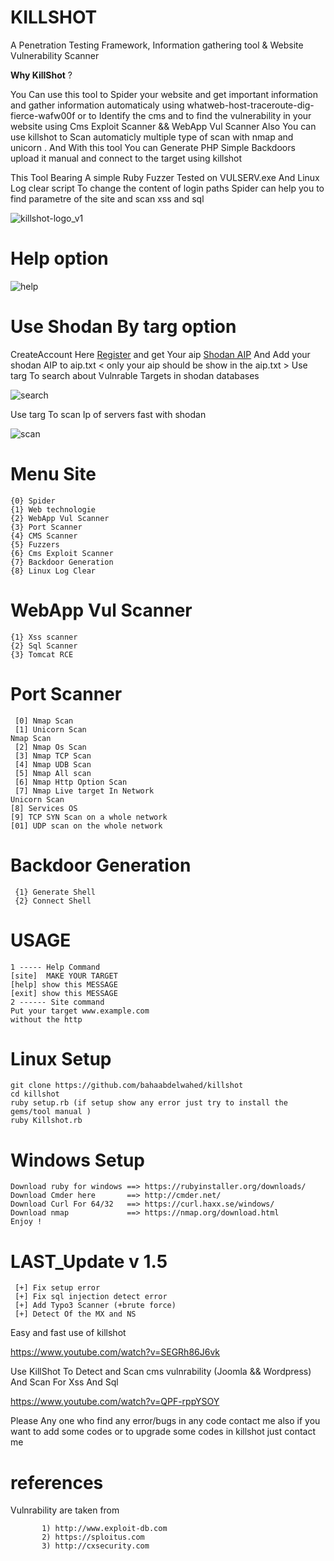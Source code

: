  # KILLSHOT  
A Penetration Testing Framework, Information gathering tool & Website Vulnerability Scanner

**Why KillShot** ?

You Can use this tool to Spider your website and get important information and gather information automaticaly using 
whatweb-host-traceroute-dig-fierce-wafw00f or to Identify the cms and to find the vulnerability in your website using 
Cms Exploit Scanner && WebApp Vul Scanner Also You can use killshot to Scan automaticly multiple type of scan with nmap and unicorn . And With this tool You can Generate PHP Simple Backdoors upload it manual and connect to the target using killshot

This Tool Bearing A simple Ruby Fuzzer Tested on VULSERV.exe And Linux Log clear script To change the content of login paths
 Spider can help you to find parametre of the site and scan xss and sql 
 
 ![killshot-logo_v1](https://user-images.githubusercontent.com/19738278/47605704-7eaab180-d9f9-11e8-97cc-74fad3dc152c.png)
 
   
   
   
   # Help option

![help](https://user-images.githubusercontent.com/19738278/48301246-f6dda080-e4ea-11e8-9def-5785fce2653a.JPG)

  
# Use Shodan By targ option     
   CreateAccount Here [Register](https://account.shodan.io/register) and get Your aip [Shodan AIP](https://account.shodan.io/) And Add your shodan AIP to aip.txt
    < only your aip should be show in the aip.txt >
   Use targ To search about Vulnrable Targets in shodan databases
   
   ![search](https://user-images.githubusercontent.com/19738278/48301291-ed086d00-e4eb-11e8-905c-86b9807e3234.JPG)

  Use targ To scan Ip of servers fast with shodan 
  
  ![scan](https://user-images.githubusercontent.com/19738278/48301305-31940880-e4ec-11e8-8a74-35d65b063930.JPG)

    
# Menu Site
    {0} Spider 
    {1} Web technologie 
    {2} WebApp Vul Scanner
    {3} Port Scanner
    {4} CMS Scanner
    {5} Fuzzers 
    {6} Cms Exploit Scanner
    {7} Backdoor Generation
    {8} Linux Log Clear
     
# WebApp Vul Scanner
    {1} Xss scanner
    {2} Sql Scanner
    {3} Tomcat RCE

# Port Scanner
     [0] Nmap Scan
     [1] Unicorn Scan
    Nmap Scan 
     [2] Nmap Os Scan 
     [3] Nmap TCP Scan
     [4] Nmap UDB Scan 
     [5] Nmap All scan
     [6] Nmap Http Option Scan 
     [7] Nmap Live target In Network
    Unicorn Scan
    [8] Services OS 
    [9] TCP SYN Scan on a whole network 
    [01] UDP scan on the whole network
      
# Backdoor Generation 
     {1} Generate Shell
     {2} Connect Shell
     
# USAGE 
    1 ----- Help Command 
    [site]  MAKE YOUR TARGET
    [help] show this MESSAGE
    [exit] show this MESSAGE
    2 ------ Site command 
    Put your target www.example.com
    without the http
    
    
    
# Linux Setup 

    git clone https://github.com/bahaabdelwahed/killshot
    cd killshot
    ruby setup.rb (if setup show any error just try to install the gems/tool manual )
    ruby Killshot.rb
# Windows Setup
    Download ruby for windows ==> https://rubyinstaller.org/downloads/
    Download Cmder here       ==> http://cmder.net/
    Download Curl For 64/32   ==> https://curl.haxx.se/windows/
    Download nmap             ==> https://nmap.org/download.html      
    Enjoy !
  # LAST_Update v 1.5 
     [+] Fix setup error 
     [+] Fix sql injection detect error
     [+] Add Typo3 Scanner (+brute force) 
     [+] Detect Of the MX and NS
Easy and fast use of killshot 
 
https://www.youtube.com/watch?v=SEGRh86J6vk

Use KillShot To Detect and Scan cms vulnrability  (Joomla && Wordpress) And Scan For Xss And Sql

https://www.youtube.com/watch?v=QPF-rppYSOY


Please Any one who find any error/bugs in any code contact me also if you want to add some codes
or to upgrade some codes in killshot just contact me  
 <trying to make hacking better>
 
 # references
  Vulnrability are taken from 
           
           1) http://www.exploit-db.com
           2) https://sploitus.com
           3) http://cxsecurity.com



